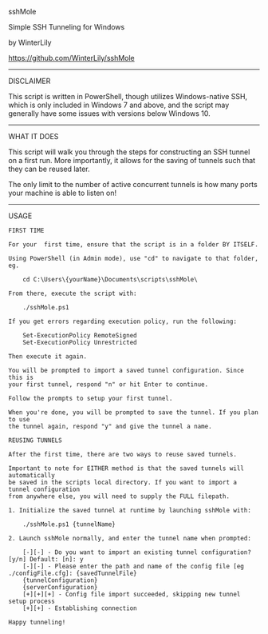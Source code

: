 sshMole

Simple SSH Tunneling for Windows

by WinterLily

https://github.com/WinterLily/sshMole


________________________________________________________________________________________

DISCLAIMER

This script is written in PowerShell, though utilizes Windows-native SSH, which is only 
included in Windows 7 and above, and the script may generally have some issues with versions
below Windows 10.

________________________________________________________________________________________

WHAT IT DOES

This script will walk you through the steps for constructing an SSH tunnel on a first run. 
More importantly, it allows for the saving of tunnels such that they can be reused later. 

The only limit to the number of active concurrent tunnels is how many ports your machine is 
able to listen on!

________________________________________________________________________________________

USAGE 

    FIRST TIME

    For your  first time, ensure that the script is in a folder BY ITSELF. 

    Using PowerShell (in Admin mode), use "cd" to navigate to that folder, eg. 
    
        cd C:\Users\{yourName}\Documents\scripts\sshMole\

    From there, execute the script with: 

        ./sshMole.ps1

    If you get errors regarding execution policy, run the following: 

        Set-ExecutionPolicy RemoteSigned
        Set-ExecutionPolicy Unrestricted

    Then execute it again. 

    You will be prompted to import a saved tunnel configuration. Since this is
    your first tunnel, respond "n" or hit Enter to continue. 

    Follow the prompts to setup your first tunnel.

    When you're done, you will be prompted to save the tunnel. If you plan to use
    the tunnel again, respond "y" and give the tunnel a name. 

    REUSING TUNNELS 

    After the first time, there are two ways to reuse saved tunnels. 

    Important to note for EITHER method is that the saved tunnels will automatically 
    be saved in the scripts local directory. If you want to import a tunnel configuration 
    from anywhere else, you will need to supply the FULL filepath. 

    1. Initialize the saved tunnel at runtime by launching sshMole with:

        ./sshMole.ps1 {tunnelName}
    
    2. Launch sshMole normally, and enter the tunnel name when prompted:

        [-][-] - Do you want to import an existing tunnel configuration? [y/n] Default: [n]: y
        [-][-] - Please enter the path and name of the config file [eg ./configFile.cfg]: {savedTunnelFile}
        {tunnelConfiguration}
        {serverConfiguration}
        [+][+][+] - Config file import succeeded, skipping new tunnel setup process
        [+][+] - Establishing connection
    
    Happy tunneling!

